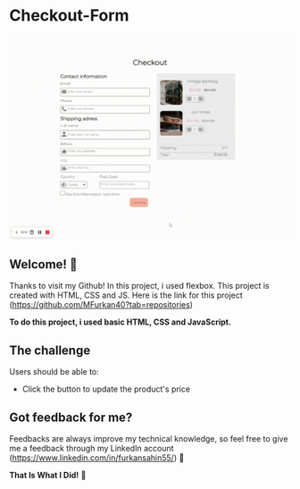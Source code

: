 # Checkout-Form

![Design preview for Checkout Form that updates based on the items price](CheckOut.gif)

## Welcome! 👋

Thanks to visit my Github! In this project, i used flexbox. This project is created with HTML, CSS and JS. Here is the link for this project (https://github.com/MFurkan40?tab=repositories)

**To do this project, i used basic HTML, CSS and JavaScript.**

## The challenge

Users should be able to:

- Click the button to update the product's price

## Got feedback for me?

Feedbacks are always improve my technical knowledge, so feel free to give me a feedback through my LinkedIn account (https://www.linkedin.com/in/furkansahin55/) 🙌

**That Is What I Did!** 🚀
